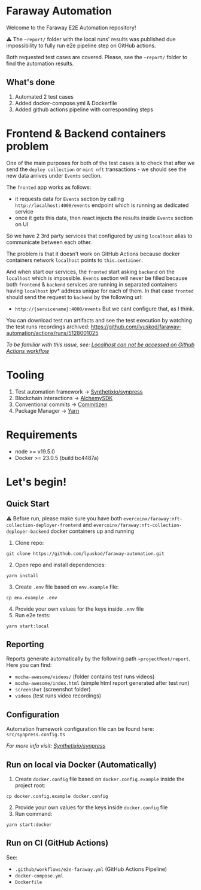 # Faraway Automation
Welcome to the Faraway E2E Automation repository!

:warning: The `~report/` folder with the local runs' results was published due impossibility to fully run e2e pipeline step on GitHub actions.

Both requested test cases are covered. Please, see the `~report/` folder to find the automation results.

## What's done
1. Automated 2 test cases
2. Added docker-compose.yml & Dockerfile
3. Added github actions pipeline with corresponding steps

# Frontend & Backend containers problem
One of the main purposes for both of the test cases is to check that after we send the `deploy collection` or `mint nft` transactions - we should see the new data arrives under `Events` section.

The `fronted` app works as follows:
- it requests data for `Events` section by calling `http://localhost:4000/events` endpoint which is running as dedicated service
- once it gets this data, then react injects the results inside `Events` section on UI

So we have 2 3rd party services that configured by using `localhost` alias to communicate between each other.

The problem is that it doesn't work on GitHub Actions because docker containers network `localhost` points to `this.container`. 

And when start our services, the `fronted` start asking `backend` on the `localhost` which is impossible.
`Events` section will never be filled because both `frontend` & `backend` services are running in separated containers having `localhost` ipv* address unique for each of them.
In that case `fronted` should send the request to `backend` by the following url:
- `http://{servicename}:4000/events`
But we cant configure that, as I think.

You can download test run artifacts and see the test execution by watching the test runs recordings archived: https://github.com/lyuskod/faraway-automation/actions/runs/5128001025

_To be familiar with this issue, see: [Localhost can not be accessed on Github Actions workflow](https://stackoverflow.com/questions/68691293/localhost-can-not-be-accessed-on-github-actions-workflow)_

# Tooling
1. Test automation framework -> [Synthetixio/synpress](https://github.com/Synthetixio/synpress)
2. Blockchain interactions -> [AlchemySDK](https://github.com/alchemyplatform/alchemy-sdk-js)
3. Conventional commits -> [Commitizen](https://www.npmjs.com/package/commitizen)
4. Package Manager -> [Yarn](https://yarnpkg.com/)

# Requirements
- node >= v19.5.0
- Docker >= 23.0.5 (build bc4487a)

# Let's begin!
## Quick Start
:warning: Before run, please make sure you have both `evercoinx/faraway:nft-collection-deployer-frontend` and `evercoinx/faraway:nft-collection-deployer-backend` docker containers up and running

1. Clone repo:
```
git clone https://github.com/lyuskod/faraway-automation.git
```
2. Open repo and install dependencies:
```
yarn install
```
3. Create `.env` file based on `env.example` file:
```
cp env.example .env
```
4. Provide your own values for the keys inside `.env` file
5. Run e2e tests:
```
yarn start:local
```

## Reporting
Reports generate automatically by the following path `~projectRoot/report`.
Here you can find:
- `mocha-awesome/videos/` (folder contains test runs videos)
- `mocha-awesome/index.html` (simple html report generated after test run)
- `screenshot` (screenshot folder)
- `videos` (test runs video recordings)

## Configuration
Automation framework configuration file can be found here:
`src/synpress.config.ts`

_For more info visit: [Synthetixio/synpress](https://github.com/Synthetixio/synpress)_

## Run on local via Docker (Automatically)
1. Create `docker.config` file based on `docker.config.example` inside the project root:
```
cp docker.config.example docker.config
```
2. Provide your own values for the keys inside `docker.config` file
3. Run command:
```
yarn start:docker
```

## Run on CI (GitHub Actions)
See: 
- `.github/workflows/e2e-faraway.yml` (GitHub Actions Pipeline)
- `docker-compose.yml`
- `Dockerfile`
